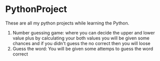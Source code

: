 # PythonProject
These are all my python projects while learning the Python.
1. Number guessing game: where you can decide the upper and lower value plus by calculating your both values you will be given some chances and if you
   didn't guess the no correct then you will loose
2. Guess the word: You will be given some attemps to guess the word correct
